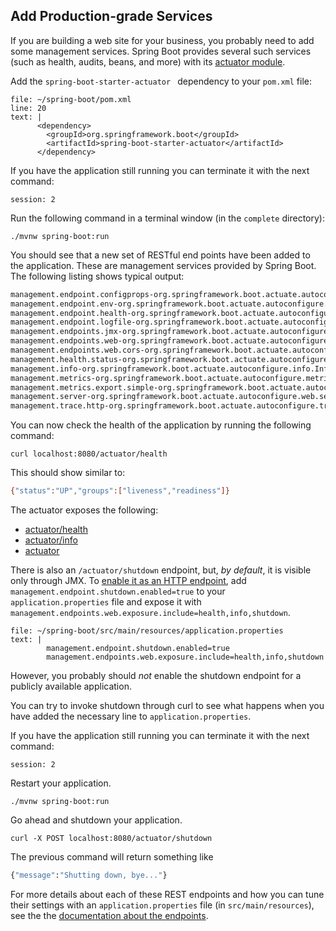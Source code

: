 

## Add Production-grade Services

If you are building a web site for your business, you probably need to add some management services. Spring Boot provides several such services (such as health, audits, beans, and more) with its [actuator module](https://docs.spring.io/spring-boot/docs/2.5.0/reference/htmlsingle/#production-ready).

Add the `spring-boot-starter-actuator ` dependency to your `pom.xml` file:
```editor:insert-lines-before-line
file: ~/spring-boot/pom.xml
line: 20
text: |
      <dependency>
        <groupId>org.springframework.boot</groupId>
        <artifactId>spring-boot-starter-actuator</artifactId>
      </dependency>
```

If you have the application still running you can terminate it with the next command:
```terminal:interrupt
session: 2
```
Run the following command in a terminal window (in the `complete` directory):

```execute-2
./mvnw spring-boot:run
```

You should see that a new set of RESTful end points have been added to the application. These are management services provided by Spring Boot. The following listing shows typical output:

```bash
management.endpoint.configprops-org.springframework.boot.actuate.autoconfigure.context.properties.ConfigurationPropertiesReportEndpointProperties
management.endpoint.env-org.springframework.boot.actuate.autoconfigure.env.EnvironmentEndpointProperties
management.endpoint.health-org.springframework.boot.actuate.autoconfigure.health.HealthEndpointProperties
management.endpoint.logfile-org.springframework.boot.actuate.autoconfigure.logging.LogFileWebEndpointProperties
management.endpoints.jmx-org.springframework.boot.actuate.autoconfigure.endpoint.jmx.JmxEndpointProperties
management.endpoints.web-org.springframework.boot.actuate.autoconfigure.endpoint.web.WebEndpointProperties
management.endpoints.web.cors-org.springframework.boot.actuate.autoconfigure.endpoint.web.CorsEndpointProperties
management.health.status-org.springframework.boot.actuate.autoconfigure.health.HealthIndicatorProperties
management.info-org.springframework.boot.actuate.autoconfigure.info.InfoContributorProperties
management.metrics-org.springframework.boot.actuate.autoconfigure.metrics.MetricsProperties
management.metrics.export.simple-org.springframework.boot.actuate.autoconfigure.metrics.export.simple.SimpleProperties
management.server-org.springframework.boot.actuate.autoconfigure.web.server.ManagementServerProperties
management.trace.http-org.springframework.boot.actuate.autoconfigure.trace.http.HttpTraceProperties
```
You can now check the health of the application by running the following command:
```execute-1
curl localhost:8080/actuator/health
```
This should show similar to:
```bash
{"status":"UP","groups":["liveness","readiness"]}
```

The actuator exposes the following:
*   [actuator/health](http://localhost:8080/actuator/health)
*   [actuator/info](http://localhost:8080/actuator/info)
*   [actuator](http://localhost:8080/actuator)

There is also an `/actuator/shutdown` endpoint, but, *by default*, it is visible only through JMX. To [enable it as an HTTP endpoint](https://docs.spring.io/spring-boot/docs/2.5.0/reference/htmlsingle/#production-ready-endpoints-enabling-endpoints), add `management.endpoint.shutdown.enabled=true` to your `application.properties` file and expose it with `management.endpoints.web.exposure.include=health,info,shutdown`. 
```editor:append-lines-to-file
file: ~/spring-boot/src/main/resources/application.properties
text: |
        management.endpoint.shutdown.enabled=true
        management.endpoints.web.exposure.include=health,info,shutdown
```
However, you probably should *not* enable the shutdown endpoint for a publicly available application.

You can try to invoke shutdown through curl to see what happens when you have added the necessary line to `application.properties`.

If you have the application still running you can terminate it with the next command:
```terminal:interrupt
session: 2
```
Restart your application.
```execute-2
./mvnw spring-boot:run
```
Go ahead and shutdown your application.
```execute-1
curl -X POST localhost:8080/actuator/shutdown
```
The previous command will return something like
```bash
{"message":"Shutting down, bye..."}
```

For more details about each of these REST endpoints and how you can tune their settings with an `application.properties` file (in `src/main/resources`), see the the [documentation about the endpoints](https://docs.spring.io/spring-boot/docs/2.5.0/reference/htmlsingle/#production-ready-endpoints).

